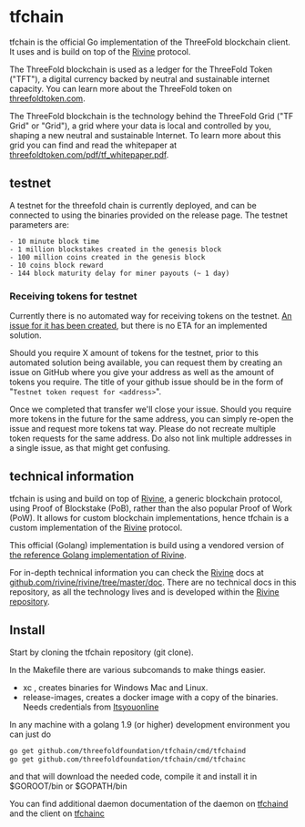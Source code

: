 # tfchain

tfchain is the official Go implementation of the ThreeFold blockchain client. It uses and is build on top of the [Rivine][rivine] protocol.

The ThreeFold blockchain is used as a ledger for the ThreeFold Token ("TFT"), a digital currency backed by neutral and sustainable internet capacity. You can learn more about the ThreeFold token on [threefoldtoken.com](https://threefoldtoken.com).

The ThreeFold blockchain is the technology behind the ThreeFold Grid ("TF Grid" or "Grid"), a grid where your data is local and controlled by you, shaping a new neutral and sustainable Internet. To learn more about this grid you can find and read the whitepaper at [threefoldtoken.com/pdf/tf_whitepaper.pdf](https://threefoldtoken.com/pdf/tf_whitepaper.pdf).

[rivine]: http://github.com/rivine/rivine

## testnet

A testnet for the threefold chain is currently deployed, and can be connected to using the binaries provided on the release page.
The testnet parameters are:

    - 10 minute block time
    - 1 million blockstakes created in the genesis block
    - 100 million coins created in the genesis block
    - 10 coins block reward
    - 144 block maturity delay for miner payouts (~ 1 day)

### Receiving tokens for testnet

Currently there is no automated way for receiving tokens on the testnet. [An issue for it has been created](https://github.com/threefoldfoundation/tfchain/issues/12), but there is no ETA for an implemented solution.

Should you require X amount of tokens for the testnet, prior to this automated solution being available, you can request them by creating an issue on GitHub where you give your address as well as the amount of tokens you require. The title of your github issue should be in the form of "`Testnet token request for <address>`".

Once we completed that transfer we'll close your issue. Should you require more tokens in the future for the same address, you can simply re-open the issue and request more tokens tat way. Please do not recreate multiple token requests for the same address. Do also not link multiple addresses in a single issue, as that might get confusing.

## technical information

tfchain is using and build on top of [Rivine][rivine], a generic blockchain protocol, using Proof of Blockstake (PoB), rather than the also popular Proof of Work (PoW). It allows for custom blockchain implementations, hence tfchain is a custom implementation of the [Rivine][rivine] protocol.

This official (Golang) implementation is build using a vendored version of [the reference Golang implementation of Rivine][rivine].

For in-depth technical information you can check the [Rivine][rivine] docs at [github.com/rivine/rivine/tree/master/doc](https://github.com/rivine/rivine/tree/master/doc). There are no technical docs in this repository, as all the technology lives and is developed within the [Rivine repository][rivine].

## Install ##

Start by cloning the tfchain repository (git clone).

In the Makefile there are various subcomands to make things easier.
* xc , creates binaries for Windows Mac and Linux.
* release-images, creates a docker image with a copy of the binaries. Needs credentials from [Itsyouonline](https://itsyou.online/)

In any machine with a golang 1.9 (or higher) development environment you can just do

```bash
go get github.com/threefoldfoundation/tfchain/cmd/tfchaind
go get github.com/threefoldfoundation/tfchain/cmd/tfchainc
```

and that will download the needed code, compile it and install it in $GOROOT/bin or $GOPATH/bin

You can find additional daemon documentation of the daemon on [tfchaind](http://github.com/threefoldfoundation/tfchain/doc/tfchaind.md) and the client on [tfchainc](http://github.com/threefoldfoundation/tfchain/doc/tfchainc.md)
